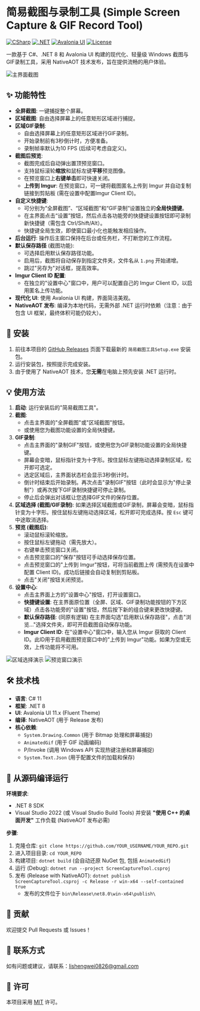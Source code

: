 # 简易截图与录制工具 (Simple Screen Capture & GIF Record Tool)

[![CSharp](https://img.shields.io/badge/C%23-11-blueviolet)](https://docs.microsoft.com/en-us/dotnet/csharp/) [![.NET](https://img.shields.io/badge/.NET-8.0-blue)](https://dotnet.microsoft.com/) [![Avalonia UI](https://img.shields.io/badge/Avalonia%20UI-11.x-orange)](https://avaloniaui.net/) [![License](https://img.shields.io/badge/License-MIT-blue.svg)](LICENSE) <!-- 您需要添加一个 LICENSE 文件 -->

一款基于 C#、.NET 8 和 Avalonia UI 构建的现代化、轻量级 Windows 截图与GIF录制工具，采用 NativeAOT 技术发布，旨在提供流畅的用户体验。

![主界面截图](https://i.imgur.com/NTl2Ujz.png) <!-- 提示：请替换为您的实际主界面截图链接 -->

## ✨ 功能特性

- **全屏截图**: 一键捕捉整个屏幕。
- **区域截图**: 自由选择屏幕上的任意矩形区域进行捕捉。
- **区域GIF录制**: 
    - 自由选择屏幕上的任意矩形区域进行GIF录制。
    - 开始录制前有3秒倒计时，方便准备。
    - 录制帧率默认为10 FPS (后续可考虑自定义)。
- **截图后预览**:
  - 截图完成后自动弹出置顶预览窗口。
  - 支持鼠标滚轮**缩放**和鼠标左键**平移**预览图像。
  - 在预览窗口上**右键单击**即可快速关闭。
  - **上传到 Imgur**: 在预览窗口，可一键将截图匿名上传到 Imgur 并自动复制链接到剪贴板 (需在设置中配置Imgur Client ID)。
- **自定义快捷键**:
  - 可分别为“全屏截图”、“区域截图”和“GIF录制”设置独立的**全局快捷键**。
  - 在主界面点击“设置”按钮，然后点击各功能旁的快捷键设置按钮即可录制新快捷键（需包含 Ctrl/Shift/Alt）。
  - 快捷键全局生效，即使窗口最小化也能触发相应操作。
- **后台运行**: 操作后主窗口保持在后台或任务栏，不打断您的工作流程。
- **默认保存路径** (截图功能):
  - 可选择启用默认保存路径功能。
  - 启用后，截图将自动保存到指定文件夹，文件名从 `1.png` 开始递增。
  - 跳过"另存为"对话框，提高效率。
- **Imgur Client ID 配置**: 
  - 在独立的"设置中心"窗口中，用户可以配置自己的 Imgur Client ID，以启用匿名上传功能。
- **现代化 UI**: 使用 Avalonia UI 构建，界面简洁美观。
- **NativeAOT 发布**: 编译为本地代码，无需外部 .NET 运行时依赖（注意：由于包含 UI 框架，最终体积可能仍较大）。

## 🚀 安装

1.  前往本项目的 [GitHub Releases](https://github.com/ielts0826/-SimpleScreenShot/releases) 页面下载最新的 `简易截图工具Setup.exe` 安装包。 <!-- 提示：请替换为您的实际 GitHub 仓库链接 -->
2.  运行安装包，按照提示完成安装。
3.  由于使用了 NativeAOT 技术，您**无需**在电脑上预先安装 .NET 运行时。

## 💡 使用方法

1.  **启动**: 运行安装后的"简易截图工具"。
2.  **截图**:
    - 点击主界面的"全屏截图"或"区域截图"按钮。
    - 或使用您为截图功能设置的全局快捷键。
3.  **GIF录制**:
    - 点击主界面的"录制GIF"按钮，或使用您为GIF录制功能设置的全局快捷键。
    - 屏幕会变暗，鼠标指针变为十字形。按住鼠标左键拖动选择录制区域，松开即可选定。
    - 选定区域后，主界面状态栏会显示3秒倒计时。
    - 倒计时结束后开始录制。再次点击"录制GIF"按钮（此时会显示为"停止录制"）或再次按下GIF录制快捷键可停止录制。
    - 停止后会弹出对话框让您选择GIF文件的保存位置。
4.  **区域选择 (截图/GIF录制)**: 如果选择区域截图或GIF录制，屏幕会变暗，鼠标指针变为十字形。按住鼠标左键拖动选择区域，松开即可完成选择。按 `Esc` 键可中途取消选择。
5.  **预览 (截图后)**: 
    - 滚动鼠标滚轮缩放。
    - 按住鼠标左键拖动（需先放大）。
    - 右键单击预览窗口关闭。
    - 点击预览窗口的"保存"按钮可手动选择保存位置。
    - 点击预览窗口的"上传到 Imgur"按钮，可将当前截图上传 (需预先在设置中配置 Client ID)。成功后链接会自动复制到剪贴板。
    - 点击"关闭"按钮关闭预览。
6.  **设置中心**: 
    - 点击主界面上方的"设置中心"按钮，打开设置窗口。
    - **快捷键设置**: 在主界面原位置（全屏、区域、GIF录制功能按钮的下方区域）点击各功能旁的"设置"按钮，然后按下新的组合键来更改快捷键。
    - **默认保存路径**: (同原有逻辑) 在主界面勾选"启用默认保存路径"，点击"浏览..."选择文件夹，即可开启截图自动保存功能。
    - **Imgur Client ID**: 在"设置中心"窗口中，输入您从 Imgur 获取的 Client ID。此ID用于启用截图预览窗口中的"上传到 Imgur"功能。如果为空或无效，上传功能将不可用。

<!-- 提示：建议添加GIF演示录制功能和Imgur上传流程 -->
![区域选择演示](images/region_select.gif) <!-- 提示：请替换为您的实际 GIF 链接 -->
![预览窗口演示](images/preview_window.gif) <!-- 提示：请替换为您的实际 GIF 链接 -->

## 🛠️ 技术栈

- **语言**: C# 11
- **框架**: .NET 8
- **UI**: Avalonia UI 11.x (Fluent Theme)
- **编译**: NativeAOT (用于 Release 发布)
- **核心依赖**:
  - `System.Drawing.Common` (用于 Bitmap 处理和屏幕捕捉)
  - `AnimatedGif` (用于 GIF 动画编码)
  - P/Invoke (调用 Windows API 实现热键注册和屏幕捕捉)
  - `System.Text.Json` (用于配置文件的加载和保存)

## 🔧 从源码编译运行

**环境要求**:

- .NET 8 SDK
- Visual Studio 2022 (或 Visual Studio Build Tools) 并安装 **"使用 C++ 的桌面开发"** 工作负载 (NativeAOT 发布必需)

**步骤**:

1.  克隆仓库: `git clone https://github.com/YOUR_USERNAME/YOUR_REPO.git` <!-- 提示：请替换为您的实际 GitHub 仓库链接 -->
2.  进入项目目录: `cd YOUR_REPO`
3.  构建项目: `dotnet build` (会自动还原 NuGet 包, 包括 `AnimatedGif`)
4.  运行 (Debug): `dotnet run --project ScreenCaptureTool.csproj`
5.  发布 (Release with NativeAOT): `dotnet publish ScreenCaptureTool.csproj -c Release -r win-x64 --self-contained true`
    - 发布的文件位于 `bin\Release\net8.0\win-x64\publish\`

## 🤝 贡献

欢迎提交 Pull Requests 或 Issues！

## 📧 联系方式

如有问题或建议，请联系：lishengwei0826@gmail.com

## 📄 许可

本项目采用 [MIT](LICENSE) 许可。 <!-- 提示：请在项目中添加一个名为 LICENSE 的文件，并写入 MIT 许可文本 -->
